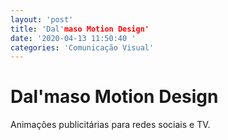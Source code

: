 ```yaml
---
layout: 'post'
title: 'Dal'maso Motion Design'
date: '2020-04-13 11:50:40 '
categories: 'Comunicação Visual'
---
```


# Dal'maso Motion Design

Animações publicitárias para redes sociais e TV. 
